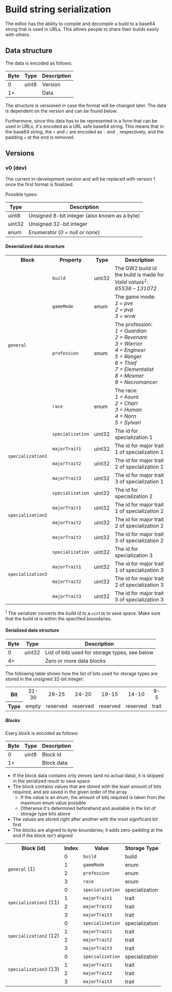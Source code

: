 # Build string serialization
The editor has the ability to compile and decompile a build to a base64 string that is used in URLs.
This allows people to share their builds easily with others.

## Data structure
The data is encoded as follows:

 Byte | Type  | Description
------|-------|-------------
 0    | uint8 | Version
 1+   |       | Data

The structure is versioned in case the format will be changed later.
The data is dependent on the version and can be found below.

Furthermore, since this data has to be represented in a form that can be used in URLs, it's encoded as a URL safe base64 string.
This means that in the base64 string, the `+` and `/` are encoded as `-` and `_` respectively, and the padding `=` at the end is removed.


## Versions
### v0 (dev)
The current in-development version and will be replaced with version 1 once the first format is finalized.

Possible types:

 Type   | Description
--------|-------------
 uint8  | Unsigned 8-bit integer (also known as a byte)
 uint32 | Unsigned 32-bit integer
 enum   | Enumerator (*0 = null or none*)

#### Deserialized data structure
<table>
    <tr>
        <th>Block</th>
        <th>Property</th>
        <th>Type</th>
        <th>Description</th>
    </tr>
    <tr>
        <td rowspan="4"><code>general</code></td>
        <td><code>build</code></td>
        <td>uint32</td>
        <td>
            The GW2 build id the build is made for<br>
            <em>Valid values<sup>1</sup>: 65536 – 131072</em>
        </td>
    </tr>
    <tr>
        <td><code>gameMode</code></td>
        <td>enum</td>
        <td>
            The game mode:<br>
            <em>1 = pve</em><br>
            <em>2 = pvp</em><br>
            <em>3 = wvw</em>
        </td>
    </tr>
    <tr>
        <td><code>profession</code></td>
        <td>enum</td>
        <td>
            The profession:<br>
            <em>1 = Guardian</em><br>
            <em>2 = Revenant</em><br>
            <em>3 = Warrior</em><br>
            <em>4 = Engineer</em><br>
            <em>5 = Ranger</em><br>
            <em>6 = Thief</em><br>
            <em>7 = Elementalist</em><br>
            <em>8 = Mesmer</em><br>
            <em>9 = Necromancer</em>
        </td>
    </tr>
    <tr>
        <td><code>race</code></td>
        <td>enum</td>
        <td>
            The race:<br>
            <em>1 = Asura</em><br>
            <em>2 = Charr</em><br>
            <em>3 = Human</em><br>
            <em>4 = Norn</em><br>
            <em>5 = Sylvari</em>
        </td>
    </tr>
    <tr>
        <td rowspan="4"><code>specialization1</code></td>
        <td><code>specialization</code></td>
        <td>uint32</td>
        <td>The id for specialization 1</td>
    </tr>
    <tr>
        <td><code>majorTrait1</code></td>
        <td>uint32</td>
        <td>The id for major trait 1 of specialization 1</td>
    </tr>
    <tr>
        <td><code>majorTrait2</code></td>
        <td>uint32</td>
        <td>The id for major trait 2 of specialization 1</td>
    </tr>
    <tr>
        <td><code>majorTrait3</code></td>
        <td>uint32</td>
        <td>The id for major trait 3 of specialization 1</td>
    </tr>
    <tr>
        <td rowspan="4"><code>specialization2</code></td>
        <td><code>specialization</code></td>
        <td>uint32</td>
        <td>The id for specialization 2</td>
    </tr>
    <tr>
        <td><code>majorTrait1</code></td>
        <td>uint32</td>
        <td>The id for major trait 1 of specialization 2</td>
    </tr>
    <tr>
        <td><code>majorTrait2</code></td>
        <td>uint32</td>
        <td>The id for major trait 2 of specialization 2</td>
    </tr>
    <tr>
        <td><code>majorTrait3</code></td>
        <td>uint32</td>
        <td>The id for major trait 3 of specialization 2</td>
    </tr>
    <tr>
        <td rowspan="4"><code>specialization3</code></td>
        <td><code>specialization</code></td>
        <td>uint32</td>
        <td>The id for specialization 3</td>
    </tr>
    <tr>
        <td><code>majorTrait1</code></td>
        <td>uint32</td>
        <td>The id for major trait 1 of specialization 3</td>
    </tr>
    <tr>
        <td><code>majorTrait2</code></td>
        <td>uint32</td>
        <td>The id for major trait 2 of specialization 3</td>
    </tr>
    <tr>
        <td><code>majorTrait3</code></td>
        <td>uint32</td>
        <td>The id for major trait 3 of specialization 3</td>
    </tr>
</table>

<sup>1</sup> The serializer converts the build id to a `uint16` to save space.
Make sure that the build id is within the specified boundaries.

#### Serialized data structure
 Byte | Type   | Description
------|--------|-------------
 0    | uint32 | List of bits used for storage types, see below  
 4+   |        | Zero or more data blocks

The following table shows how the list of bits used for storage types are stored in the unsigned 32-bit integer: 
<table>
    <tr>
        <th>Bit</th>
        <td align="center">31-30</th>
        <td align="center">29-25</td>
        <td align="center">24-20</td>
        <td align="center">19-15</td>
        <td align="center">14-10</td>
        <td align="center">9-5</td>
        <td align="center">4-0</td>
    </tr>
    <tr>
        <th>Type</th>
        <td>empty</td>
        <td>reserved</td>
        <td>reserved</td>
        <td>reserved</td>
        <td>reserved</td>
        <td>trait</td>
        <td>specialization</td>
    </tr>
</table>

##### Blocks
Every block is encoded as follows:

 Byte | Type  | Description
------|-------|-------------
 0    | uint8 | Block id
 1+   |       | Block data

- If the block data contains only zeroes (and no actual data), it is skipped in the serialized result to save space
- The block contains values that are stored with the least amount of bits required, and are saved in the given order of the array
  - If the value is an enum, the amount of bits required is taken from the maximum enum value possible
  - Otherwise it's determined beforehand and available in the list of storage type bits above
- The values are stored right after another with the most significant bit first
- The blocks are aligned to byte-boundaries; it adds zero-padding at the end if the block isn't aligned

<table>
    <tr>
        <th>Block (id)</th>
        <th>Index</th>
        <th>Value</th>
        <th>Storage Type</th>
    </tr>
    <tr>
        <td rowspan="4"><code>general</code> (1)</td>
        <td>0</td>
        <td><code>build</code></td>
        <td>build</td>
    </tr>
    <tr>
        <td>1</td>
        <td><code>gameMode</code></td>
        <td>enum</td>
    </tr>
    <tr>
        <td>2</td>
        <td><code>profession</code></td>
        <td>enum</td>
    </tr>
    <tr>
        <td>3</td>
        <td><code>race</code></td>
        <td>enum</td>
    </tr>
    <tr>
        <td rowspan="4"><code>specialization1</code> (11)</td>
        <td>0</td>
        <td><code>specialization</code></td>
        <td>specialization</td>
    </tr>
    <tr>
        <td>1</td>
        <td><code>majorTrait1</code></td>
        <td>trait</td>
    </tr>
    <tr>
        <td>2</td>
        <td><code>majorTrait2</code></td>
        <td>trait</td>
    </tr>
    <tr>
        <td>3</td>
        <td><code>majorTrait3</code></td>
        <td>trait</td>
    </tr>
    <tr>
        <td rowspan="4"><code>specialization2</code> (12)</td>
        <td>0</td>
        <td><code>specialization</code></td>
        <td>specialization</td>
    </tr>
    <tr>
        <td>1</td>
        <td><code>majorTrait1</code></td>
        <td>trait</td>
    </tr>
    <tr>
        <td>2</td>
        <td><code>majorTrait2</code></td>
        <td>trait</td>
    </tr>
    <tr>
        <td>3</td>
        <td><code>majorTrait3</code></td>
        <td>trait</td>
    </tr>
    <tr>
        <td rowspan="4"><code>specialization3</code> (13)</td>
        <td>0</td>
        <td><code>specialization</code></td>
        <td>specialization</td>
    </tr>
    <tr>
        <td>1</td>
        <td><code>majorTrait1</code></td>
        <td>trait</td>
    </tr>
    <tr>
        <td>2</td>
        <td><code>majorTrait2</code></td>
        <td>trait</td>
    </tr>
    <tr>
        <td>3</td>
        <td><code>majorTrait3</code></td>
        <td>trait</td>
    </tr>
</table>
